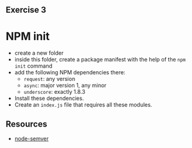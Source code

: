 ## Exercise 3

# NPM init

* create a new folder
* inside this folder, create a package manifest with the help of the `npm init` command
* add the following NPM dependencies there:
    - `request`: any version
    - `async`: major version 1, any minor
    - `underscore`: exactly 1.8.3
* Install these dependencies.
* Create an `index.js` file that requires all these modules.


## Resources

* [node-semver](https://github.com/npm/node-semver)
